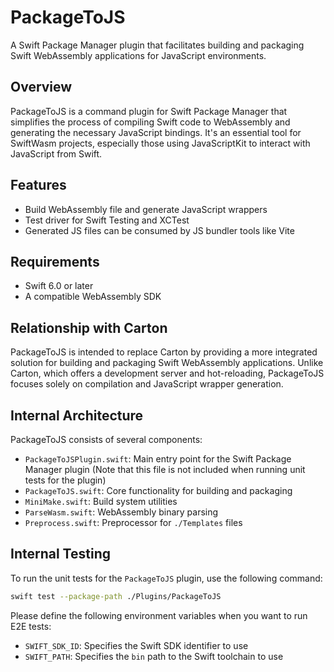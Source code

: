 # PackageToJS

A Swift Package Manager plugin that facilitates building and packaging Swift WebAssembly applications for JavaScript environments.

## Overview

PackageToJS is a command plugin for Swift Package Manager that simplifies the process of compiling Swift code to WebAssembly and generating the necessary JavaScript bindings. It's an essential tool for SwiftWasm projects, especially those using JavaScriptKit to interact with JavaScript from Swift.

## Features

- Build WebAssembly file and generate JavaScript wrappers
- Test driver for Swift Testing and XCTest
- Generated JS files can be consumed by JS bundler tools like Vite

## Requirements

- Swift 6.0 or later
- A compatible WebAssembly SDK

## Relationship with Carton

PackageToJS is intended to replace Carton by providing a more integrated solution for building and packaging Swift WebAssembly applications. Unlike Carton, which offers a development server and hot-reloading, PackageToJS focuses solely on compilation and JavaScript wrapper generation.

## Internal Architecture

PackageToJS consists of several components:
- `PackageToJSPlugin.swift`: Main entry point for the Swift Package Manager plugin (Note that this file is not included when running unit tests for the plugin)
- `PackageToJS.swift`: Core functionality for building and packaging
- `MiniMake.swift`: Build system utilities
- `ParseWasm.swift`: WebAssembly binary parsing
- `Preprocess.swift`: Preprocessor for `./Templates` files

## Internal Testing

To run the unit tests for the `PackageToJS` plugin, use the following command:

```bash
swift test --package-path ./Plugins/PackageToJS
```

Please define the following environment variables when you want to run E2E tests:

- `SWIFT_SDK_ID`: Specifies the Swift SDK identifier to use
- `SWIFT_PATH`: Specifies the `bin` path to the Swift toolchain to use

